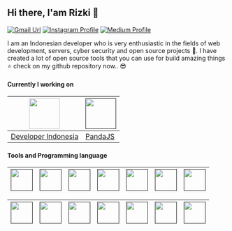 ## Hi there, I'am Rizki 👏
[![Gmail Url](https://img.shields.io/twitter/url?label=rizkimaulana348@gmail.com&logo=gmail&style=social&url=http%3A%2F%2Fmailto%3Acontact.rizkimaulana348@gmail.com)](mailto:rizkimaulana348@gmail.com) [![Instagram Profile](https://img.shields.io/twitter/url?label=instagram-rizki_4106&logo=instagram&style=social&url=https://www.instagram.com/rizki_4106/)](https://www.instagram.com/rizki_4106/) [![Medium Profile](https://img.shields.io/twitter/url?label=medium-rizki_4106&logo=medium&style=social&url=https://medium.com/@rizki4106)](https://medium.com/@rizki4106)

I am an Indonesian developer who is very enthusiastic in the fields of web development, servers, cyber security and open source projects 👫. I have created a lot of open source tools that you can use for build amazing things ⭐ check on my github repository now.. 😎


#### Currently I working on

| [<img src="https://developeridn.com/static/media/logo2.e65a7a86.svg" width="70">](https://www.developeridn.com) | [<img src="https://camo.githubusercontent.com/dc6b5e462f8c3e683d6dc39dc81f2c67cad5ff2c/68747470733a2f2f6170692e646576656c6f70657269646e2e636f6d2f696d616765732f6d656469612f70616e64616a735b325d2e706e67" width="70">]()
|---|---|
| [Developer Indonesia](https://www.developeridn.com)  |   [PandaJS](https://github.com/rizki4106/pandajs) |

#### Tools and Programming language

| [<img src="https://cdn.svgporn.com/logos/python.svg" width="50">]() | [<img src="https://cdn.svgporn.com/logos/javascript.svg" width="50">]() | [<img src="https://cdn.svgporn.com/logos/django.svg" width="50">]() | [<img src="https://cdn.svgporn.com/logos/flask.svg" width="50">]() | [<img src="https://cdn.svgporn.com/logos/react.svg" width="50">]() | [<img src="https://cdn.svgporn.com/logos/vue.svg" width="50">]() | [<img src="https://cdn.svgporn.com/logos/nodejs.svg" width="50">]() | 
|-----|----|----|----|----|----|----|

|[<img src="https://cdn.svgporn.com/logos/laravel.svg" width="50">]() | [<img src="https://cdn.svgporn.com/logos/codeigniter.svg" width="50">]() | [<img src="https://cdn.svgporn.com/logos/mongodb.svg" width="50">]() | [<img src="https://cdn.svgporn.com/logos/firebase.svg" width="50">]() | [<img src="https://cdn.svgporn.com/logos/rest.svg" width="50">]() |[<img src="https://cdn.svgporn.com/logos/postgresql.svg" width="50">]() | [<img src="https://cdn.svgporn.com/logos/mysql.svg" width="50">]() |
|---|---|---|---|---|---|---|

